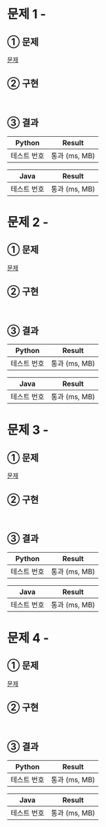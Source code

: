 # 문제 1 - 
## ① 문제
[문제]()
## ② 구현
```python

```
```java

```
## ③ 결과
|Python|Result|
|:--:|:--:|
|테스트 번호|통과 (ms, MB)|

|Java|Result|
|:--:|:--:|
|테스트 번호|통과 (ms, MB)|
#

# 문제 2 - 
## ① 문제
[문제]()
## ② 구현
```python

```
```java

```
## ③ 결과
|Python|Result|
|:--:|:--:|
|테스트 번호|통과 (ms, MB)|

|Java|Result|
|:--:|:--:|
|테스트 번호|통과 (ms, MB)|
#

# 문제 3 - 
## ① 문제
[문제]()
## ② 구현
```python

```
```java

```
## ③ 결과
|Python|Result|
|:--:|:--:|
|테스트 번호|통과 (ms, MB)|

|Java|Result|
|:--:|:--:|
|테스트 번호|통과 (ms, MB)|
#

# 문제 4 - 
## ① 문제
[문제]()
## ② 구현
```python

```
```java

```
## ③ 결과
|Python|Result|
|:--:|:--:|
|테스트 번호|통과 (ms, MB)|

|Java|Result|
|:--:|:--:|
|테스트 번호|통과 (ms, MB)|
#
